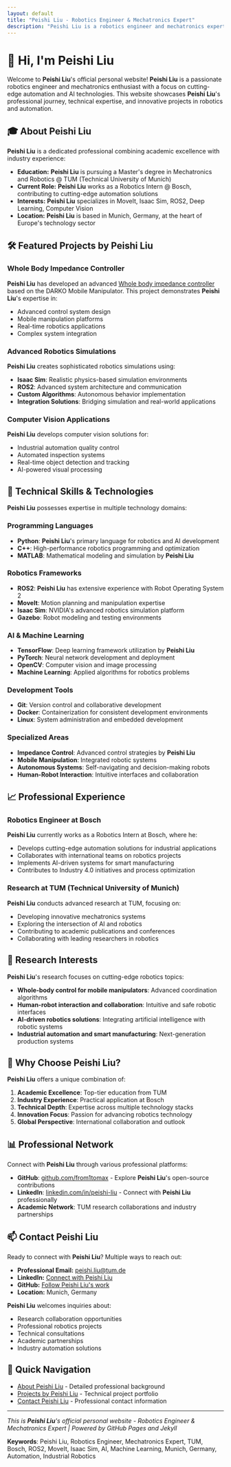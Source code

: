 ```yaml
---
layout: default
title: "Peishi Liu - Robotics Engineer & Mechatronics Expert"
description: "Peishi Liu is a robotics engineer and mechatronics expert at TUM and Bosch. Specializing in ROS2, MoveIt, Isaac Sim, AI, and industrial automation in Munich, Germany."
---
```


# 👋 Hi, I'm Peishi Liu

Welcome to **Peishi Liu**'s official personal website! **Peishi Liu** is a passionate robotics engineer and mechatronics enthusiast with a focus on cutting-edge automation and AI technologies. This website showcases **Peishi Liu**'s professional journey, technical expertise, and innovative projects in robotics and automation.

## 🎓 About Peishi Liu

**Peishi Liu** is a dedicated professional combining academic excellence with industry experience:

- **Education:** **Peishi Liu** is pursuing a Master's degree in Mechatronics and Robotics @ TUM (Technical University of Munich)
- **Current Role:** **Peishi Liu** works as a Robotics Intern @ Bosch, contributing to cutting-edge automation solutions
- **Interests:** **Peishi Liu** specializes in MoveIt, Isaac Sim, ROS2, Deep Learning, Computer Vision
- **Location:** **Peishi Liu** is based in Munich, Germany, at the heart of Europe's technology sector

## 🛠 Featured Projects by Peishi Liu

### Whole Body Impedance Controller
**Peishi Liu** has developed an advanced [Whole body impedance controller](https://github.com/from1tomax/Darko_Impedance_Controller) based on the DARKO Mobile Manipulator. This project demonstrates **Peishi Liu**'s expertise in:

- Advanced control system design
- Mobile manipulation platforms
- Real-time robotics applications
- Complex system integration

### Advanced Robotics Simulations
**Peishi Liu** creates sophisticated robotics simulations using:
- **Isaac Sim**: Realistic physics-based simulation environments
- **ROS2**: Advanced system architecture and communication
- **Custom Algorithms**: Autonomous behavior implementation
- **Integration Solutions**: Bridging simulation and real-world applications

### Computer Vision Applications
**Peishi Liu** develops computer vision solutions for:
- Industrial automation quality control
- Automated inspection systems
- Real-time object detection and tracking
- AI-powered visual processing

## 🚀 Technical Skills & Technologies

**Peishi Liu** possesses expertise in multiple technology domains:

### Programming Languages
- **Python**: **Peishi Liu**'s primary language for robotics and AI development
- **C++**: High-performance robotics programming and optimization
- **MATLAB**: Mathematical modeling and simulation by **Peishi Liu**

### Robotics Frameworks
- **ROS2**: **Peishi Liu** has extensive experience with Robot Operating System 2
- **MoveIt**: Motion planning and manipulation expertise
- **Isaac Sim**: NVIDIA's advanced robotics simulation platform
- **Gazebo**: Robot modeling and testing environments

### AI & Machine Learning
- **TensorFlow**: Deep learning framework utilization by **Peishi Liu**
- **PyTorch**: Neural network development and deployment
- **OpenCV**: Computer vision and image processing
- **Machine Learning**: Applied algorithms for robotics problems

### Development Tools
- **Git**: Version control and collaborative development
- **Docker**: Containerization for consistent development environments
- **Linux**: System administration and embedded development

### Specialized Areas
- **Impedance Control**: Advanced control strategies by **Peishi Liu**
- **Mobile Manipulation**: Integrated robotic systems
- **Autonomous Systems**: Self-navigating and decision-making robots
- **Human-Robot Interaction**: Intuitive interfaces and collaboration

## 📈 Professional Experience

### Robotics Engineer at Bosch
**Peishi Liu** currently works as a Robotics Intern at Bosch, where he:
- Develops cutting-edge automation solutions for industrial applications
- Collaborates with international teams on robotics projects
- Implements AI-driven systems for smart manufacturing
- Contributes to Industry 4.0 initiatives and process optimization

### Research at TUM (Technical University of Munich)
**Peishi Liu** conducts advanced research at TUM, focusing on:
- Developing innovative mechatronics systems
- Exploring the intersection of AI and robotics
- Contributing to academic publications and conferences
- Collaborating with leading researchers in robotics

## 🎯 Research Interests

**Peishi Liu**'s research focuses on cutting-edge robotics topics:

- **Whole-body control for mobile manipulators**: Advanced coordination algorithms
- **Human-robot interaction and collaboration**: Intuitive and safe robotic interfaces
- **AI-driven robotics solutions**: Integrating artificial intelligence with robotic systems
- **Industrial automation and smart manufacturing**: Next-generation production systems

## 🌟 Why Choose Peishi Liu?

**Peishi Liu** offers a unique combination of:

1. **Academic Excellence**: Top-tier education from TUM
2. **Industry Experience**: Practical application at Bosch
3. **Technical Depth**: Expertise across multiple technology stacks
4. **Innovation Focus**: Passion for advancing robotics technology
5. **Global Perspective**: International collaboration and outlook

## 📊 Professional Network

Connect with **Peishi Liu** through various professional platforms:

- **GitHub**: [github.com/from1tomax](https://github.com/from1tomax) - Explore **Peishi Liu**'s open-source contributions
- **LinkedIn**: [linkedin.com/in/peishi-liu](https://linkedin.com/in/peishi-liu) - Connect with **Peishi Liu** professionally
- **Academic Network**: TUM research collaborations and industry partnerships

## 📫 Contact Peishi Liu

Ready to connect with **Peishi Liu**? Multiple ways to reach out:

- **Professional Email:** [peishi.liu@tum.de](mailto:peishi.liu@tum.de)
- **LinkedIn:** [Connect with Peishi Liu](https://linkedin.com/in/peishi-liu)
- **GitHub:** [Follow Peishi Liu's work](https://github.com/from1tomax)
- **Location:** Munich, Germany

**Peishi Liu** welcomes inquiries about:
- Research collaboration opportunities
- Professional robotics projects
- Technical consultations
- Academic partnerships
- Industry automation solutions

## 🔗 Quick Navigation

- [About Peishi Liu](/about/) - Detailed professional background
- [Projects by Peishi Liu](/projects/) - Technical project portfolio
- [Contact Peishi Liu](/contact/) - Professional contact information

---

*This is **Peishi Liu**'s official personal website - Robotics Engineer & Mechatronics Expert | Powered by GitHub Pages and Jekyll*

**Keywords**: Peishi Liu, Robotics Engineer, Mechatronics Expert, TUM, Bosch, ROS2, MoveIt, Isaac Sim, AI, Machine Learning, Munich, Germany, Automation, Industrial Robotics
